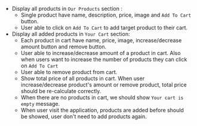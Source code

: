 - Display all products in `Our Products` section :
  - Single product have name, description, price, image and `Add To Cart` button.
  - User able to click on `Add To Cart` to add target product to their cart.
- Display all added products in `Your Cart` section:
  - Each product in cart have name, price, image, increase/decrease amount button and remove button.
  - User able to increase/decrease amount of a product in cart. Also when users want to increase the number of products they can click on `Add To Cart`
  - User able to remove product from cart.
  - Show total price of all products in cart. When user increase/decrease product's amount or remove product, total price should be re-calculate correctly.
  - When there are no products in cart, we should show `Your cart is empty` message.
  - When user visit the application, products are added before should be showed, user don't need to add products again.
